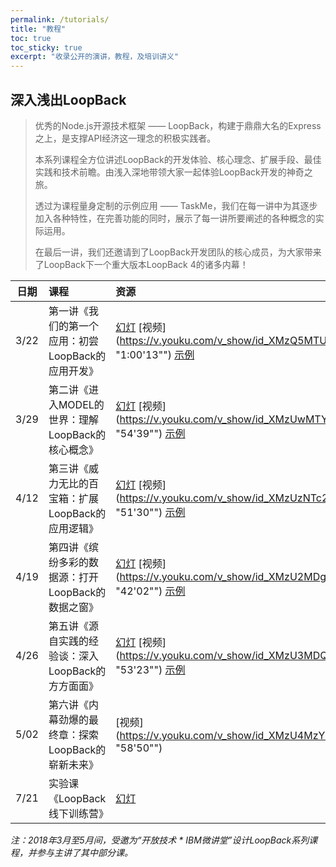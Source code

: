 ```yaml
---
permalink: /tutorials/
title: "教程"
toc: true
toc_sticky: true
excerpt: "收录公开的演讲，教程，及培训讲义"
---
```


## 深入浅出LoopBack

> 优秀的Node.js开源技术框架 —— LoopBack，构建于鼎鼎大名的Express之上，是支撑API经济这一理念的积极实践者。
>
> 本系列课程全方位讲述LoopBack的开发体验、核心理念、扩展手段、最佳实践和技术前瞻。由浅入深地带领大家一起体验LoopBack开发的神奇之旅。
>
> 透过为课程量身定制的示例应用 —— TaskMe，我们在每一讲中为其逐步加入各种特性，在完善功能的同时，展示了每一讲所要阐述的各种概念的实际运用。
>
> 在最后一讲，我们还邀请到了LoopBack开发团队的核心成员，为大家带来了LoopBack下一个重大版本LoopBack 4的诸多内幕！

| 日期 	| 课程 	| 资源
| ---- 	|:---- 	|:----
| 3/22	| 第一讲《我们的第一个应用：初尝LoopBack的应用开发》 | [幻灯](https://morningspace.github.io/understanding-loopback/episode-1.html) [视频](https://v.youku.com/v_show/id_XMzQ5MTU1MDY5Mg==.html "1:00'13"") [示例](https://github.com/morningspace/understanding-loopback/tree/master/code/taskme-1)
| 3/29	| 第二讲《进入MODEL的世界：理解LoopBack的核心概念》 | [幻灯](https://morningspace.github.io/understanding-loopback/episode-2.html) [视频](https://v.youku.com/v_show/id_XMzUwMTYxMTM5Mg==.html "54'39"") [示例](https://github.com/morningspace/understanding-loopback/tree/master/code/taskme-2)
| 4/12	| 第三讲《威力无比的百宝箱：扩展LoopBack的应用逻辑》 | [幻灯](https://morningspace.github.io/understanding-loopback/episode-3.html) [视频](https://v.youku.com/v_show/id_XMzUzNTc2OTY1Ng==.html "51'30"") [示例](https://github.com/morningspace/understanding-loopback/tree/master/code/taskme-3)
| 4/19	| 第四讲《缤纷多彩的数据源：打开LoopBack的数据之窗》 | [幻灯](https://morningspace.github.io/understanding-loopback/episode-4.html) [视频](https://v.youku.com/v_show/id_XMzU2MDg2NDIwMA==.html "42'02"") [示例](https://github.com/morningspace/understanding-loopback/tree/master/code/taskme-4)
| 4/26	| 第五讲《源自实践的经验谈：深入LoopBack的方方面面》 | [幻灯](https://morningspace.github.io/understanding-loopback/episode-5.html) [视频](https://v.youku.com/v_show/id_XMzU3MDQwNTI0MA==.html "53'23"") [示例](https://github.com/morningspace/understanding-loopback/tree/master/code/taskme-5)
| 5/02	| 第六讲《内幕劲爆的最终章：探索LoopBack的崭新未来》 | [视频](https://v.youku.com/v_show/id_XMzU4MzYxNzg2NA==.html "58'50"")
| 7/21	| 实验课《LoopBack线下训练营》 									| [幻灯](https://morningspace.github.io/understanding-loopback/workshop.html)

*注：2018年3月至5月间，受邀为“开放技术 * IBM微讲堂”设计LoopBack系列课程，并参与主讲了其中部分课。*
